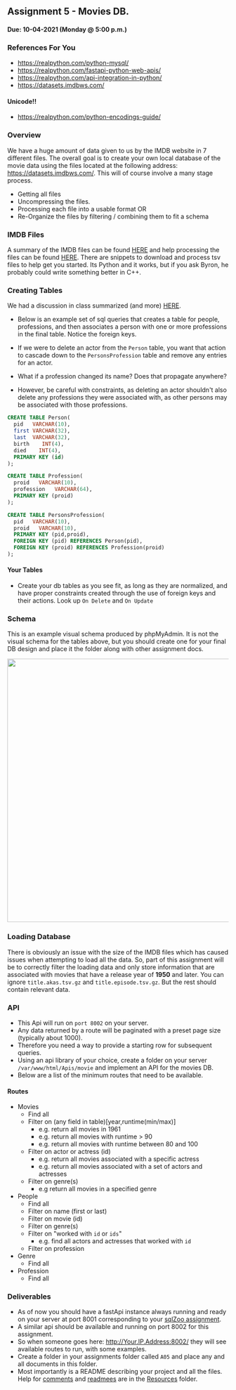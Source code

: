 ## Assignment 5 - Movies DB.
#### Due: 10-04-2021 (Monday @ 5:00 p.m.)

### References For You  

* https://realpython.com/python-mysql/
* https://realpython.com/fastapi-python-web-apis/
* https://realpython.com/api-integration-in-python/
* https://datasets.imdbws.com/

#### Unicode!!
* https://realpython.com/python-encodings-guide/

### Overview

We have a huge amount of data given to us by the IMDB website in 7 different files. The overall goal is to create your own local database of the movie data using the files located at the following address:
https://datasets.imdbws.com/. This will of course involve a many stage process.

* Getting all files
* Uncompressing the files.
* Processing each file into a usable format OR 
* Re-Organize the files by filtering / combining them to fit a schema

### IMDB Files

A summary of the IMDB files can be found [HERE](ImdbInfo.md) and help processing the files can be found [HERE](processing_tsv.md). There are snippets to download and process tsv files to help get you started. Its Python and it works, but if you ask Byron, he probably could write something better in C++. 

### Creating Tables

We had a discussion in class summarized (and more) [HERE](db_design_start.md).

- Below is an example set of sql queries that creates a table for people, professions, and then associates a person with one or more professions in the final table. Notice the foreign keys. 

- If we were to delete an actor from the `Person` table, you want that action to cascade down to the `PersonsProfession` table and remove any entries for an actor.

- What if a profession changed its name? Does that propagate anywhere?

- However, be careful with constraints, as deleting an actor shouldn't also delete any professions they were associated with, as other persons may be associated with those professions.

```sql
CREATE TABLE Person(
  pid   VARCHAR(10),
  first VARCHAR(32),
  last  VARCHAR(32),
  birth    INT(4),
  died    INT(4),
  PRIMARY KEY (id)
);

CREATE TABLE Profession(
  proid   VARCHAR(10),
  profession   VARCHAR(64),
  PRIMARY KEY (proid)
);

CREATE TABLE PersonsProfession(
  pid   VARCHAR(10),
  proid   VARCHAR(10),
  PRIMARY KEY (pid,proid),
  FOREIGN KEY (pid) REFERENCES Person(pid),
  FOREIGN KEY (proid) REFERENCES Profession(proid)
);
```

#### Your Tables

- Create your db tables as you see fit, as long as they are normalized, and have proper constraints created through the use of foreign keys and their actions. Look up `On Delete` and `On Update`

### Schema

This is an example visual schema produced by phpMyAdmin. It is not the visual schema for the tables above, but you should create one for your final DB design and place it the folder along with other assignment docs.

<img src="https://cs.msutexas.edu/~griffin/zcloud/zcloud-files/imdb_schema.png" width="600">

### Loading Database

There is obviously an issue with the size of the IMDB files which has caused issues when attempting to load all the data. So, part of this assignment will be to correctly filter the loading data and only store information that are associated with movies that have a release year of **1950** and later. You can ignore `title.akas.tsv.gz` and `title.episode.tsv.gz`. But the rest should contain relevant data.

### API

- This Api will run on `port 8002` on your server.
- Any data returned by a route will be paginated with a preset page size (typically about 1000).
- Therefore you need a way to provide a starting row for subsequent queries.
- Using an api library of your choice, create a folder on your server `/var/www/html/Apis/movie` and implement an API for the movies DB. 
- Below are a list of the minimum routes that need to be available.

#### Routes

- Movies 
  - Find all
  - Filter on (any field in table)[year,runtime(min/max)]
    - e.g. return all movies in 1961
    - e.g. return all movies with runtime > 90
    - e.g. return all movies with runtime between 80 and 100
  - Filter on actor or actress (id)
    - e.g. return all movies associated with a specific actress
    - e.g. return all movies associated with a set of actors and actresses
  - Filter on genre(s)
    - e.g return all movies in a specified genre
- People
  - Find all
  - Filter on name (first or last)
  - Filter on movie (id)
  - Filter on genre(s)
  - Filter on "worked with `id` or `ids`" 
    - e.g. find all actors and actresses that worked with `id`
  - Filter on profession
- Genre
  - Find all
- Profession
  - Find all

### Deliverables

* As of now you should have a fastApi instance always running and ready on your server at port 8001 corresponding to your [sqlZoo assignment](../A04/README.md).
* A similar api should be available and running on port 8002 for this assignment.
* So when someone goes here: http://Your.IP.Address:8002/ they will see available routes to run, with some examples.
* Create a folder in your assignments folder called `A05` and place any and all documents in this folder. 
* Most importantly is a README describing your project and all the files. Help for [comments](../../Resources/03-Comments/README.md) and [readmees](../../Resources/04-Readmees/README.md) are in the [Resources](../../Resources/README.md) folder.

